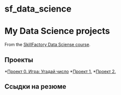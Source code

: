 # sf_data_science
# My Data Science projects
From the [SkillFactory Data Sciense course](https://skillfactory.ru/data-scientist).

## Проекты

*[Проект 0. Игра: Угадай число](https://github.com/Sukhorukova-Anastasia/sf_data_science/blob/main/project_0)
*[Проект 1.](__)
*[Проект 2.](__)

## Ссыдки на резюме